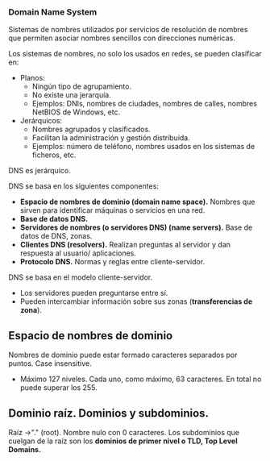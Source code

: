 ### Domain Name System
Sistemas de nombres utilizados por servicios de resolución de nombres que permiten asociar nombres sencillos con direcciones numéricas. 

Los sistemas de nombres, no solo los usados en redes, se pueden clasificar en:
- Planos:
	- Ningún tipo de agrupamiento.
	- No existe una jerarquía.
	- Ejemplos: DNIs, nombres de ciudades, nombres de calles, nombres NetBIOS de Windows, etc.
- Jerárquicos:
	- Nombres agrupados y clasificados.
	- Facilitan la administración y gestión distribuida.
	- Ejemplos: número de teléfono, nombres usados en los sistemas de ficheros, etc.

DNS es jerárquico.

DNS se basa en los siguientes componentes:
- **Espacio de nombres de dominio (domain name space).** Nombres que sirven para identificar máquinas o servicios en una red.
- **Base de datos DNS.** 
- **Servidores de nombres (o servidores DNS) (name servers).** Base de datos de DNS, zonas.
- **Clientes DNS (resolvers).** Realizan preguntas al servidor y dan respuesta al usuario/ aplicaciones.
- **Protocolo DNS.** Normas y reglas entre cliente-servidor.

DNS se basa en el modelo cliente-servidor.
- Los servidores pueden preguntarse entre sí.
- Pueden intercambiar información sobre sus zonas (**transferencias de zona**).

## Espacio de nombres de dominio
Nombres de dominio puede estar formado caracteres separados por puntos. Case insensitive.
- Máximo 127 niveles. Cada uno, como máximo, 63 caracteres. En total no puede superar los 255.

## Dominio raíz. Dominios y subdominios.
Raíz ->"." (root). Nombre nulo con 0 caracteres.
Los subdominios que cuelgan de la raíz son los **dominios de primer nivel o TLD, Top Level Domains.**
